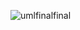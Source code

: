 ![umlfinalfinal](https://github.com/Hazem-A0/Restuarant_Management_System/assets/109428270/f11d8d8e-d9cd-4cb5-9b26-10d5a47334c0)
